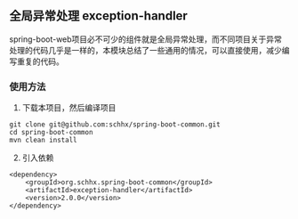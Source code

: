 ## 全局异常处理  exception-handler

spring-boot-web项目必不可少的组件就是全局异常处理，而不同项目关于异常处理的代码几乎是一样的，本模块总结了一些通用的情况，可以直接使用，减少编写重复的代码。

### 使用方法

1. 下载本项目，然后编译项目

```
git clone git@github.com:schhx/spring-boot-common.git
cd spring-boot-common
mvn clean install
```

2. 引入依赖

```
<dependency>
    <groupId>org.schhx.spring-boot-common</groupId>
    <artifactId>exception-handler</artifactId>
    <version>2.0.0</version>
</dependency>

```
